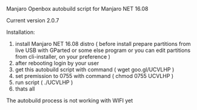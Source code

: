 


Manjaro Openbox autobuild script for Manjaro NET 16.08

Current version 2.0.7


Installation:

  1. install Manjaro NET 16.08 distro ( before install prepare partitions from live USB with GParted or some else program or you can edit partitions from cli-installer, on your preference )
  2. after rebooting login by your user
  3. get this autobuild script with command ( wget goo.gl/UCVLHP )
  4. set premission to 0755 with command ( chmod 0755 UCVLHP )
  5. run script ( ./UCVLHP )
  6. thats all
  
  

The autobuild process is not working with WIFI yet


